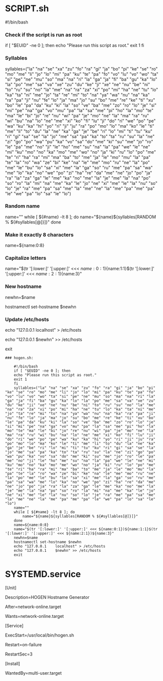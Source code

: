 # SCRIPT.sh


#!/bin/bash

### Check if the script is run as root
if [ "$EUID" -ne 0 ]; then
    echo "Please run this script as root."
    exit 1
fi

### Syllables
syllables=("la" "na" "se" "xa" "zu" "fo" "ra" "gi" "ja" "bo" "pi" "ke" "se" "ro" "mo" "me" "li" "jo" "lo" "mi" "pa" "ku" "te" "pa" "fo" "vo" "lu" "vo" "wo" "ta" "si" "pe" "ne" "mu" "so" "ma" "na" "ri" "la" "ga" "ja" "fi" "ba" "gu" "ka" "lo" "la" "po" "me" "sa" "va" "xe" "zu" "du" "ke" "ji" "xe" "ne" "nu" "be" "ni" "to" "ru" "su" "no" "la" "me" "na" "ra" "za" "xi" "po" "mi" "ha" "ne" "tu" "lo" "ka" "ta" "ni" "me" "jo" "ta" "re" "mi" "to" "na" "ya" "wa" "nu" "na" "ka" "ra" "pa" "ji" "nu" "fe" "lo" "ja" "ma" "jo" "su" "bo" "me" "re" "ke" "ti" "xu" "bo" "le" "pa" "da" "ku" "ki" "la" "so" "ve" "ba" "me" "zo" "ro" "lo" "je" "si" "mi" "pe" "na" "ga" "vo" "mu" "pa" "la" "sa" "me" "pi" "ho" "la" "mo" "te" "ma" "le" "bi" "jo" "re" "nu" "wi" "pa" "je" "mo" "ne" "la" "ma" "ra" "ru" "wi" "bu" "na" "lo" "ne" "me" "xi" "ko" "fi" "lu" "ji" "do" "ri" "we" "po" "pe" "wa" "ku" "ka" "hi" "yo" "ri" "ji" "ju" "ra" "po" "mo" "lo" "ma" "ko" "le" "ti" "me" "li" "to" "du" "la" "ne" "ka" "ga" "je" "be" "ri" "lo" "mi" "ti" "tu" "ku" "ri" "gi" "sa" "se" "la" "jo" "me" "sa" "pa" "ka" "to" "ta" "ru" "su" "la" "ne" "zi" "go" "po" "wa" "pu" "ka" "vo" "sa" "do" "me" "ki" "su" "me" "jo" "ro" "le" "pa" "me" "no" "ji" "le" "ho" "me" "su" "na" "la" "pa" "we" "le" "ne" "mi" "ku" "mo" "no" "ka" "mo" "me" "wo" "no" "ja" "ki" "ru" "lo" "po" "me" "te" "ri" "ha" "ra" "mi" "ma" "ba" "to" "me" "ja" "le" "mo" "mu" "la" "pa" "te" "la" "ro" "wa" "ze" "bi" "ke" "na" "le" "me" "mo" "ru" "ne" "la" "po" "me" "le" "bu" "lo" "sa" "xi" "me" "la" "ga" "so" "ru" "me" "pa" "sa" "wa" "me" "lo" "ka" "no" "we" "po" "zi" "ha" "re" "da" "me" "ne" "jo" "po" "ja" "ra" "la" "za" "ga" "le" "me" "ka" "no" "me" "la" "je" "me" "la" "na" "po" "so" "ro" "la" "mi" "na" "me" "ka" "le" "jo" "ne" "xi" "me" "le" "la" "nu" "so" "lo" "je" "ra" "me" "pa" "sa" "me" "la" "me" "ne" "la" "me" "pa" "me" "pa" "le" "we" "pa" "lo" "sa" "le" "lo")

### Random name
name=""
while [ ${#name} -lt 8 ]; do
    name="${name}${syllables[RANDOM % ${#syllables[@]}]}"
done

### Make it exactly 8 characters
name=${name:0:8}

### Capitalize letters
name="$(tr '[:lower:]' '[:upper:]' <<< ${name:0:1})${name:1:1}$(tr '[:lower:]' '[:upper:]' <<< ${name:2:1})${name:3}"

### New hostname
newhn=$name

hostnamectl set-hostname $newhn

### Update /etc/hosts
echo "127.0.0.1    localhost" > /etc/hosts 

echo "127.0.0.1    $newhn" >> /etc/hosts

exit



    ### hogen.sh: 
   
        #!/bin/bash
        if [ "$EUID" -ne 0 ]; then
        echo "Please run this script as root."
        exit 1
        fi
        syllables=("la" "na" "se" "xa" "zu" "fo" "ra" "gi" "ja" "bo" "pi" "ke" "se" "ro" "mo" "me" "li" "jo" "lo" "mi" "pa" "ku" "te" "pa" "fo" "vo" "lu" "vo" "wo" "ta" "si" "pe" "ne" "mu" "so" "ma" "na" "ri" "la" "ga" "ja" "fi" "ba" "gu" "ka" "lo" "la" "po" "me" "sa" "va" "xe" "zu" "du" "ke" "ji" "xe" "ne" "nu" "be" "ni" "to" "ru" "su" "no" "la" "me" "na" "ra" "za" "xi" "po" "mi" "ha" "ne" "tu" "lo" "ka" "ta" "ni" "me" "jo" "ta" "re" "mi" "to" "na" "ya" "wa" "nu" "na" "ka" "ra" "pa" "ji" "nu" "fe" "lo" "ja" "ma" "jo" "su" "bo" "me" "re" "ke" "ti" "xu" "bo" "le" "pa" "da" "ku" "ki" "la" "so" "ve" "ba" "me" "zo" "ro" "lo" "je" "si" "mi" "pe" "na" "ga" "vo" "mu" "pa" "la" "sa" "me" "pi" "ho" "la" "mo" "te" "ma" "le" "bi" "jo" "re" "nu" "wi" "pa" "je" "mo" "ne" "la" "ma" "ra" "ru" "wi" "bu" "na" "lo" "ne" "me" "xi" "ko" "fi" "lu" "ji" "do" "ri" "we" "po" "pe" "wa" "ku" "ka" "hi" "yo" "ri" "ji" "ju" "ra" "po" "mo" "lo" "ma" "ko" "le" "ti" "me" "li" "to" "du" "la" "ne" "ka" "ga" "je" "be" "ri" "lo" "mi" "ti" "tu" "ku" "ri" "gi" "sa" "se" "la" "jo" "me" "sa" "pa" "ka" "to" "ta" "ru" "su" "la" "ne" "zi" "go" "po" "wa" "pu" "ka" "vo" "sa" "do" "me" "ki" "su" "me" "jo" "ro" "le" "pa" "me" "no" "ji" "le" "ho" "me" "su" "na" "la" "pa" "we" "le" "ne" "mi" "ku" "mo" "no" "ka" "mo" "me" "wo" "no" "ja" "ki" "ru" "lo" "po" "me" "te" "ri" "ha" "ra" "mi" "ma" "ba" "to" "me" "ja" "le" "mo" "mu" "la" "pa" "te" "la" "ro" "wa" "ze" "bi" "ke" "na" "le" "me" "mo" "ru" "ne" "la" "po" "me" "le" "bu" "lo" "sa" "xi" "me" "la" "ga" "so" "ru" "me" "pa" "sa" "wa" "me" "lo" "ka" "no" "we" "po" "zi" "ha" "re" "da" "me" "ne" "jo" "po" "ja" "ra" "la" "za" "ga" "le" "me" "ka" "no" "me" "la" "je" "me" "la" "na" "po" "so" "ro" "la" "mi" "na" "me" "ka" "le" "jo" "ne" "xi" "me" "le" "la" "nu" "so" "lo" "je" "ra" "me" "pa" "sa" "me" "la" "me" "ne" "la" "me" "pa" "me" "pa" "le" "we" "pa" "lo" "sa" "le" "lo")
        name=""
        while [ ${#name} -lt 8 ]; do
            name="${name}${syllables[RANDOM % ${#syllables[@]}]}"
        done
        name=${name:0:8}
        name="$(tr '[:lower:]' '[:upper:]' <<< ${name:0:1})${name:1:1}$(tr '[:lower:]' '[:upper:]' <<< ${name:2:1})${name:3}"
        newhn=$name
        hostnamectl set-hostname $newhn
        echo "127.0.0.1    localhost" > /etc/hosts 
        echo "127.0.0.1    $newhn" >> /etc/hosts
        exit
        


# SYSTEMD.service



[Unit]

Description=HOGEN Hostname Generator

After=network-online.target

Wants=network-online.target

[Service]

ExecStart=/usr/local/bin/hogen.sh

Restart=on-failure

RestartSec=3

[Install]

WantedBy=multi-user.target
